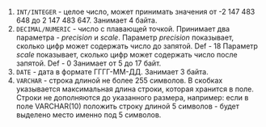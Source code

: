 1) `INT/INTEGER` - целое число, может принимать значения от -2 147 483 648 до 2 147 483 647. Занимает 4 байта.
2) `DECIMAL/NUMERIC` - число с плавающей точкой. Принимает два параметра - _precision_ и _scale_.
   Параметр _precision_ показывает, сколько цифр может содержать число до запятой. Def - 18
   Параметр _scale_ показывает, сколько цифр может содержать число после запятой. Def - 0
   Занимает от 5 до 17 байт.
3) `DATE` - дата в формате ГГГГ-ММ-ДД. Занимает 3 байта.
4) `VARCHAR` - строка длиной не более 255 символов. В скобках указывается максимальная длина строки, которая хранится в поле.
   Строки не дополняются до указанного размера, например: если в поле VARCHAR(10) положить строку длиной 5 символов - будет выделено место именно под 5 символов.